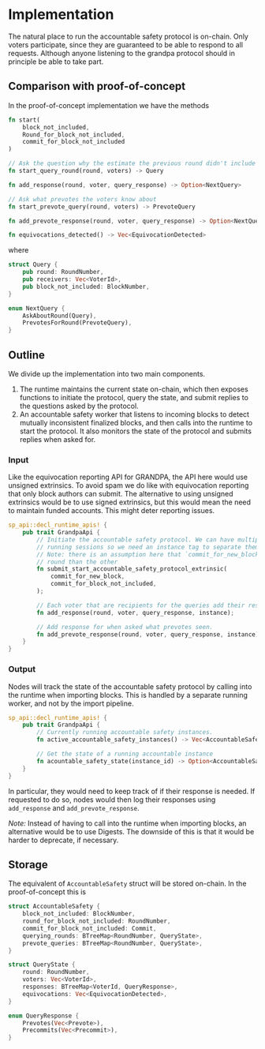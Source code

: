 # Implementation

The natural place to run the accountable safety protocol is on-chain. Only voters participate, since
they are guaranteed to be able to respond to all requests. Although anyone listening to the grandpa
protocol should in principle be able to take part.

## Comparison with proof-of-concept

In the proof-of-concept implementation we have the methods

```rust
fn start(
	block_not_included,
	Round_for_block_not_included,
	commit_for_block_not_included
)

// Ask the question why the estimate the previous round didn't include the earlier block
fn start_query_round(round, voters) -> Query

fn add_response(round, voter, query_response) -> Option<NextQuery>

// Ask what prevotes the voters know about
fn start_prevote_query(round, voters) -> PrevoteQuery

fn add_prevote_response(round, voter, query_response) -> Option<NextQuery>

fn equivocations_detected() -> Vec<EquivocationDetected>
```
where
```rust
struct Query {
	pub round: RoundNumber,
	pub receivers: Vec<VoterId>,
	pub block_not_included: BlockNumber,
}

enum NextQuery {
	AskAboutRound(Query),
	PrevotesForRound(PrevoteQuery),
}
```

## Outline

We divide up the implementation into two main components.

1. The runtime maintains the current state on-chain, which then exposes functions to initiate the
   protocol, query the state, and submit replies to the questions asked by the protocol.
2. An accountable safety worker that listens to incoming blocks to detect mutually
   inconsistent finalized blocks, and then calls into the runtime to start the protocol. It also
   monitors the state of the protocol and submits replies when asked for.

### Input

Like the equivocation reporting API for GRANDPA, the API here would use unsigned extrinsics. To
avoid spam we do like with equivocation reporting that only block authors can submit. The
alternative to using unsigned extrinsics would be to use signed extrinsics, but this would mean the
need to maintain funded accounts. This might deter reporting issues.

```rust
sp_api::decl_runtime_apis! {
	pub trait GrandpaApi {
		// Initiate the accountable safety protocol. We can have multiple concurrently
		// running sessions so we need an instance tag to separate them.
		// Note: there is an assumption here that `commit_for_new_block` is for a later
		// round than the other
		fn submit_start_accountable_safety_protocol_extrinsic(
			commit_for_new_block,
			commit_for_block_not_included,
		);

		// Each voter that are recipients for the queries add their responses.
		fn add_response(round, voter, query_response, instance);

		// Add response for when asked what prevotes seen.
		fn add_prevote_response(round, voter, query_response, instance);
	}
}
```

### Output

Nodes will track the state of the accountable safety protocol by calling into the runtime when
importing blocks. This is handled by a separate running worker, and not by the import pipeline.

```rust
sp_api::decl_runtime_apis! {
	pub trait GrandpaApi {
		// Currently running accountable safety instances.
		fn active_accountable_safety_instances() -> Vec<AccountableSafetyId>;

		// Get the state of a running accountable instance
		fn acountable_safety_state(instance_id) -> Option<AccountableSafety>;
	}
}
```

In particular, they would need to keep track of if their response is needed. If requested to do so,
nodes would then log their responses using `add_response` and `add_prevote_response`.

*Note:* Instead of having to call into the runtime when importing blocks, an alternative would be to
use Digests. The downside of this is that it would be harder to deprecate, if necessary.

## Storage

The equivalent of `AccountableSafety` struct will be stored on-chain. In the proof-of-concept this
is

```rust
struct AccountableSafety {
	block_not_included: BlockNumber,
	round_for_block_not_included: RoundNumber,
	commit_for_block_not_included: Commit,
	querying_rounds: BTreeMap<RoundNumber, QueryState>,
	prevote_queries: BTreeMap<RoundNumber, QueryState>,
}

struct QueryState {
	round: RoundNumber,
	voters: Vec<VoterId>,
	responses: BTreeMap<VoterId, QueryResponse>,
	equivocations: Vec<EquivocationDetected>,
}

enum QueryResponse {
	Prevotes(Vec<Prevote>),
	Precommits(Vec<Precommit>),
}
```
